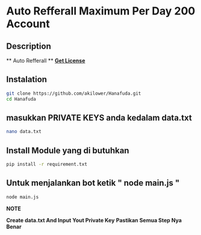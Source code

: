 # Auto Refferall Maximum Per Day 200 Account

## Description 
** Auto Refferall ** 
[**Get License**](https://t.me/Laporan_Sayang_bot)

## Instalation
```bash
git clone https://github.com/akilower/Hanafuda.git
cd Hanafuda
```
## masukkan PRIVATE KEYS anda kedalam data.txt

```bash
nano data.txt
```
## Install Module yang di butuhkan

```bash
pip install -r requirement.txt
```
## Untuk menjalankan bot ketik " node main.js "
```bash
node main.js
```
**NOTE**

**Create data.txt And Input Yout Private Key**
**Pastikan Semua Step Nya Benar**


